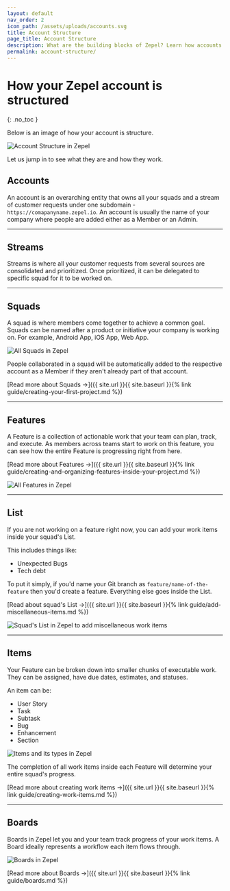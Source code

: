 ```yaml
---
layout: default
nav_order: 2
icon_path: /assets/uploads/accounts.svg
title: Account Structure
page_title: Account Structure
description: What are the building blocks of Zepel? Learn how accounts in Zepel are structured. 
permalink: account-structure/
---
```

# How your Zepel account is structured 
{: .no_toc }

Below is an image of how your account is structure.

![Account Structure in Zepel](/guide/assets/uploads/zepel-account-structure.png "Zepel Structure")

Let us jump in to see what they are and how they work.

## Accounts

An account is an overarching entity that owns all your squads and a stream of customer requests under one subdomain - ```https://comapanyname.zepel.io```. An account is usually the name of your company where people are added either as a Member or an Admin.

---

## Streams

Streams is where all your customer requests from several sources are consolidated and prioritized. Once prioritized, it can be delegated to specific squad for it to be worked on.

---

## Squads 

A squad is where members come together to achieve a common goal. Squads can be named after a product or initiative your company is working on. For example, Android App, iOS App, Web App.

![All Squads in Zepel](/guide/assets/uploads/zepel-projects.png "Zepel Squads")

People collaborated in a squad will be automatically added to the respective account as a Member if they aren't already part of that account.

[Read more about Squads →]({{ site.url }}{{ site.baseurl }}{% link guide/creating-your-first-project.md %})

---

## Features

A Feature is a collection of actionable work that your team can plan, track, and execute. As members across teams start to work on this feature, you can see how the entire Feature is progressing right from here.

[Read more about Features →]({{ site.url }}{{ site.baseurl }}{% link guide/creating-and-organizing-features-inside-your-project.md %})

![All Features in Zepel](/guide/assets/uploads/zepel-features.png "Zepel Features")

---

## List

If you are not working on a feature right now, you can add your work items inside your squad's List.

This includes things like:

- Unexpected Bugs
- Tech debt

To put it simply, if you'd name your Git branch as `feature/name-of-the-feature` then you'd create a feature. Everything else goes inside the List.

[Read about squad's List →]({{ site.url }}{{ site.baseurl }}{% link guide/add-miscellaneous-items.md %})

![Squad's List in Zepel to add miscellaneous work items](/guide/assets/uploads/zepel-list.png "Squad's List in Zepel")

---

## Items

Your Feature can be broken down into smaller chunks of executable work. They can be assigned, have due dates, estimates, and statuses.

An item can be:

- User Story
- Task
- Subtask
- Bug
- Enhancement
- Section

![Items and its types in Zepel](/guide/assets/uploads/zepel-items.png "Items in Zepel")

The completion of all work items inside each Feature will determine your entire squad's progress.

[Read more about creating work items →]({{ site.url }}{{ site.baseurl }}{% link guide/creating-work-items.md %})

---

## Boards

Boards in Zepel let you and your team track progress of your work items. A Board ideally represents a workflow each item flows through. 

![Boards in Zepel](/guide/assets/uploads/zepel-boards.png "Boards in Zepel")

[Read more about Boards →]({{ site.url }}{{ site.baseurl }}{% link guide/boards.md %})

